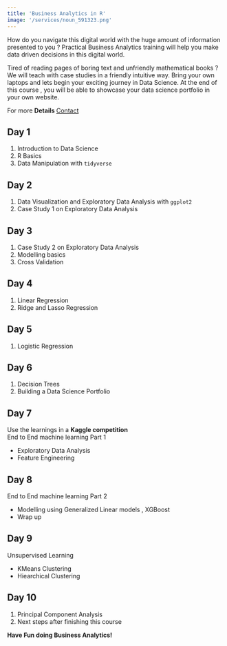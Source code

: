 ```yaml
---
title: 'Business Analytics in R'
image: '/services/noun_591323.png'
---
```


How do you navigate this digital world with the huge amount of information presented to you ? Practical Business Analytics training will help you make data driven decisions in this digital world.     

Tired of reading pages of boring text and unfriendly mathematical books ? We will teach with case studies in a friendly intuitive way. Bring your own laptops and lets begin your exciting journey in Data Science. At the end of this course , you will be able to showcase your data science portfolio in your own website.    
             
For more **Details**   <a href="{{site.baseurl}}/contact" class="button">Contact</a>


## Day 1
1. Introduction to Data Science
2. R Basics
3. Data Manipulation with `tidyverse`           

## Day 2                 
1. Data Visualization and Exploratory Data Analysis with `ggplot2`       
2. Case Study 1 on Exploratory Data Analysis          

##  Day 3
1. Case Study 2 on Exploratory Data Analysis             
2. Modelling basics             
3. Cross Validation            

## Day 4
1. Linear Regression        
2. Ridge and Lasso Regression                 

## Day 5
1. Logistic Regression             

## Day 6
1. Decision Trees            
2. Building a Data Science Portfolio           
          
## Day 7              

Use the learnings in a **Kaggle competition**       
End to End machine learning Part 1       
- Exploratory Data Analysis            
- Feature Engineering            
                        
## Day 8           
End to End machine learning Part 2      
- Modelling using Generalized Linear models , XGBoost            
- Wrap up            

## Day 9           
Unsupervised Learning     
- KMeans Clustering               
- Hiearchical  Clustering        

## Day 10
1. Principal Component Analysis            
2. Next steps after finishing this course              

**Have Fun doing Business Analytics!**
